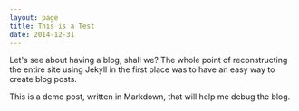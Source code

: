 ```yaml
---
layout: page
title: This is a Test
date: 2014-12-31
---
```

Let's see about having a blog, shall we? The whole point of reconstructing the entire site using Jekyll in the first place was to have an easy
way to create blog posts.

This is a demo post, written in Markdown, that will help me debug the blog.
